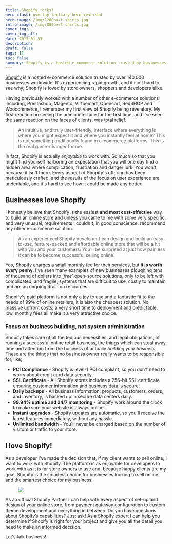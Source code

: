 ```yaml
---
title: Shopify rocks!
hero-class: overlay-tertiary hero-reversed
hero-image: /img/1280px/t-shirts.jpg
intro-image: /img/800px/t-shirts.jpg
cover_img:
cover_img_alt:
date: 2015-01-31
description:
draft: false
tags: []
toc: false
summary: Shopify is a hosted e-commerce solution trusted by businesses worldwide and is loved by store owners, shoppers and developers alike.
---
```


[Shopify](//www.shopify.com/?ref=internet-inspired) is a hosted e-commerce solution trusted by over 140,000 businesses worldwide. It's experiencing rapid growth, and it isn't hard to see why; Shopify is loved by store owners, shoppers and developers alike.

Having previously worked with a number of other e-commerce solutions including, Prestashop, Magento, Virtuemart, Opencart, RedSHOP and Woocommerce, I remember my first view of Shopify being revelatory. My first reaction on seeing the admin interface for the first time, and I've seen the same reaction on the faces of clients, was total relief.

> An intuitive, and truly user-friendly, interface where everything is where you might expect it and where you instantly feel at home? This is not something traditionally found in e-commerce platforms. This is the real game-changer for me.

In fact, Shopify is actually *enjoyable* to work with. So much so that you might find
yourself harboring an expectation that you will one day find a hidden area where complication, frustration and danger lurk. You won't, because it isn't there. Every aspect of Shopify's offering has been meticulously crafted, and the results of the focus on user experience are undeniable, and it's hard to see how it could be made any better.

## Businesses love Shopify
I honestly believe that Shopify is the easiest **and most cost-effective** way to build an online store and unless you came to me with some very specific, and very unusual, requirements I couldn't, in good conscience, recommend any other e-commerce solution.

> As an experienced Shopify developer I can design and build an easy-to-use, feature-packed and affordable online store that will be a hit with you and your customers. You'll be surprised at just how painless it can be to become successful selling online.

Yes, Shopify charges a [small monthly fee](//www.shopify.com/pricing/?ref=internet-inspired) for their services, but **it is worth every penny**. I've seen many examples of new businesses ploughing tens of thousand of dollars into ‘*free*’ open-source solutions, only to be left with complicated, and fragile, systems that are difficult to use, costly to maintain and are an ongoing drain on resources.

Shopify's paid platform is not only a joy to use and a fantastic fit to the needs of 99% of online retailers, it is also the cheapest solution. No massive upfront costs, a very short
time to deployment and predictable, low, monthly fees all make it a very attractive choice.

### Focus on business building, not system administration
Shopify takes care of all the tedious necessities, and legal obligations, of running a successful online retail business, the things which can steal away time and attention from the business of actually *building your business*. These are the things that no business owner really wants to be responsible for, like;

* **PCI Compliance** - Shopify is level-1 PCI compliant, so you don't need to worry about credit card data security.
* **SSL Certificate** - All Shopify stores includes a 256-bit SSL certificate ensuring customer information and business data is secure.
* **Daily backups** - All business information; products, customers, orders, and inventory, is backed up in secure data centers daily.
* **99.94% uptime and 24/7 monitoring** - Shopify work around the clock to make sure your website is always online.
* **Instant upgrades** - Shopify updates are automatic, so you'll receive the latest features immediately, without any hassle.
* **Unlimited bandwidth** - You'll never be charged based on the number of visitors or traffic to your store.

## I love Shopify!
As a developer I've made the decision that, if my client wants to sell online, I want to work with Shopify. The platform is as enjoyable for developers to work with as it is for store owners to use and, because happy clients are my goal, Shopify is the smartest choice for businesses looking to sell online and the smartest choice for my business.

<figure>
<a class="img-link" href="//www.shopify.com/?ref=internet-inspired" title="Shopify Shopping Cart Software - Start your FREE trial today!"><img src=" /img/banners/shopify-partner.png"></a>
</figure>

As an official Shopify Partner I can help with every aspect of set-up and design of your online store, from payment gateway configuration to custom theme development and everything in between. Do you have questions about Shopify’s capabilities? Just ask! As a Shopify expert I can help you determine if Shopify is right for your project and give you all the detail you need to make an informed decision.

Let's talk business!
